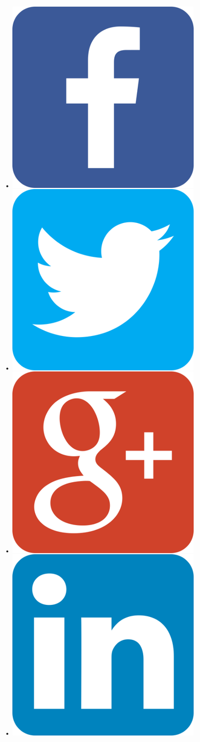 
<ul class="share-buttons">
  <li><a href="https://www.facebook.com/sharer/sharer.php?u={{site.url}}{{page.url}}&t=" title="Share on Facebook" target="_blank" onclick="window.open('https://www.facebook.com/sharer/sharer.php?u=' + encodeURIComponent({{site.url}}{{page.url}}) + '&t=' + encodeURIComponent(document.title)); return false;"><img alt="Share on Facebook" src="/images/icons/Facebook.svg"></a></li>
  <li><a href="https://twitter.com/intent/tweet?source={{site.url}}{{page.url}}&text={{page.title}}:%20{{site.url}}{{page.url}}&via=micnasti" target="_blank" title="Tweet" onclick="window.open('https://twitter.com/intent/tweet?text=' + encodeURIComponent({{page.title}}) + ':%20'  + encodeURIComponent({{site.url}}{{page.url}})); return false;"><img alt="Tweet" src="/images/icons/Twitter.svg"></a></li>
  <li><a href="https://plus.google.com/share?url={{site.url}}{{page.url}}" target="_blank" title="Share on Google+" onclick="window.open('https://plus.google.com/share?url=' + encodeURIComponent({{site.url}}{{page.url}})); return false;"><img alt="Share on Google+" src="/images/icons/Google+.svg"></a></li>
  <li><a href="http://www.linkedin.com/shareArticle?mini=true&url={{site.url}}{{page.url}}&title={{page.title}}&summary=&source={{site.url}}{{page.url}}" target="_blank" title="Share on LinkedIn" onclick="window.open('http://www.linkedin.com/shareArticle?mini=true&url=' + encodeURIComponent({{site.url}}{{page.url}}) + '&title=' +  encodeURIComponent(document.title)); return false;"><img alt="Share on LinkedIn" src="/images/icons/LinkedIn.svg"></a></li>
</ul>